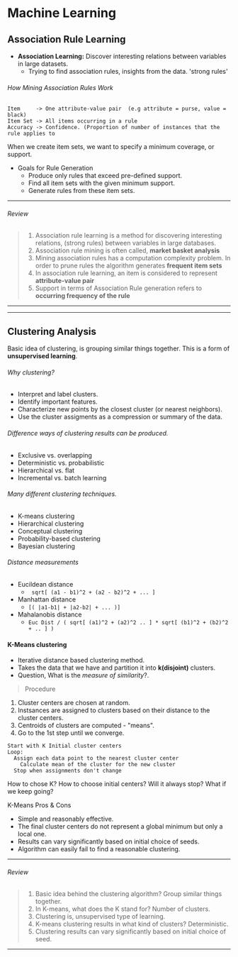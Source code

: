 # Machine Learning


## Association Rule Learning

- **Association Learning:** Discover interesting relations between variables in large datasets.
    - Trying to find association rules, insights from the data. 'strong rules'

###### How Mining Association Rules Work
``` 
Item     -> One attribute-value pair  (e.g attribute = purse, value = black)
Item Set -> All items occurring in a rule 
Accuracy -> Confidence. (Proportion of number of instances that the rule applies to 
```
    
When we create item sets, we want to specify a minimum coverage, or support. <br>

- Goals for Rule Generation
    - Produce only rules that exceed pre-defined support.
    - Find all item sets with the given minimum support. 
    - Generate rules from these item sets. 

-----
###### Review
> 1. Association rule learning is a method for discovering interesting relations, (strong rules) between variables in large databases.
> 2. Association rule mining is often called, **market basket analysis**
> 3. Mining association rules has a computation complexity problem. In order to prune rules the algorithm generates **frequent item sets**
> 4. In association rule learning, an item is considered to represent **attribute-value pair**
> 5. Support in terms of Association Rule generation refers to **occurring frequency of the rule**
-----


---

## Clustering Analysis

Basic idea of clustering, is grouping similar things together. This is a form of **unsupervised learning**.<br>

###### Why clustering?
- Interpret and label clusters.
- Identify important features.
- Characterize new points by the closest cluster (or nearest neighbors).
- Use the cluster assigments as a compression or summary of the data.

###### Difference ways of clustering results can be produced.
- Exclusive vs. overlapping
- Deterministic vs. probabilistic
- Hierarchical vs. flat
- Incremental vs. batch learning

###### Many different clustering techniques.
- K-means clustering
- Hierarchical clustering
- Conceptual clustering
- Probability-based clustering
- Bayesian clustering

###### Distance measurements
- Eucildean distance
    - ``` sqrt[ (a1 - b1)^2 + (a2 - b2)^2 + ... ]```
- Manhattan distance
    - ```[( |a1-b1| + |a2-b2| + ... )]```
- Mahalanobis distance
    - ```Euc Dist / ( sqrt[ (a1)^2 + (a2)^2 .. ] * sqrt[ (b1)^2 + (b2)^2 + .. ] )```

#### K-Means clustering

- Iterative distance based clustering method.
- Takes the data that we have and partition it into **k(disjoint)** clusters.
- Question, What is the _measure of similarity_?.

> Procedure 

1. Cluster centers are chosen at random.
2. Instsances are assigned to clusters based on their distance to the cluster centers.
3. Centroids of clusters are computed - "means".
4. Go to the 1st step until we converge.

```
Start with K Initial cluster centers
Loop:
  Assign each data point to the nearest cluster center
    Calculate mean of the cluster for the new cluster
  Stop when assignments don't change
```

How to chose K? How to choose initial centers? Will it always stop? What if we keep going?

K-Means Pros & Cons
- Simple and reasonably effective.
- The final cluster centers do not represent a global minimum but only a local one.
- Results can vary significantly based on initial choice of seeds.
- Algorithm can easily fail to find a reasonable clustering. 

-----
###### Review
> 1. Basic idea behind the clustering algorithm? Group similar things together.
> 2. In K-means, what does the K stand for? Number of clusters.
> 3. Clustering is, unsupervised type of learning.
> 4. K-means clustering results in what kind of clusters? Deterministic.
> 5. Clustering results can vary significantly based on initial choice of seed. 

-----

